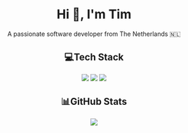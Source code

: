 
<h1 align="center">Hi 👋, I'm Tim</h1>
<p align="center">A passionate software developer from The Netherlands 🇳🇱</p>
  
<h2 align="center">💻Tech Stack</h2>
<p align="center">
  <img src="https://img.shields.io/badge/java-%23ED8B00.svg?style=for-the-badge&logo=java&logoColor=white" />
  <img src="https://img.shields.io/badge/typescript-%23007ACC.svg?style=for-the-badge&logo=typescript&logoColor=white" />
  <img src="https://img.shields.io/badge/Microsoft%20SQL%20Sever-CC2927?style=for-the-badge&logo=microsoft%20sql%20server&logoColor=white" />
</p>

<h2 align="center">📊GitHub Stats</h2>
<p align="center">
  <img src="https://github-readme-stats.vercel.app/api/toplangs/username=pokvful&layout=compact&bg_color=161320&text_color=D9E0EE&icon_color=DDB6F2&title_color=96CDFB"/>
</p>
